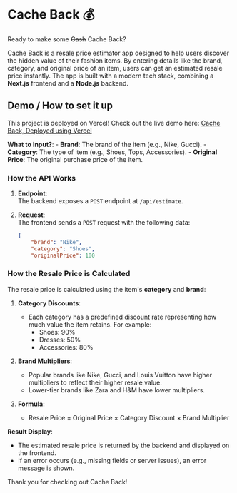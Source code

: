 # Cache Back 💰

Ready to make some ~~Cash~~ Cache Back? 

Cache Back is a resale price estimator app designed to help users discover the hidden value of their fashion items. By entering details like the brand, category, and original price of an item, users can get an estimated resale price instantly. The app is built with a modern tech stack, combining a **Next.js** frontend and a **Node.js** backend.

## Demo / How to set it up

This project is deployed on Vercel! Check out the live demo here: [Cache Back, Deployed using Vercel](https://cache-back-demo.vercel.app/)  


 **What to Input?**: 
     - **Brand**: The brand of the item (e.g., Nike, Gucci).
     - **Category**: The type of item (e.g., Shoes, Tops, Accessories).
     - **Original Price**: The original purchase price of the item.
### **How the API Works**
1. **Endpoint**:  
   The backend exposes a `POST` endpoint at `/api/estimate`.

2. **Request**:  
   The frontend sends a `POST` request with the following data:
   ```json
   {
       "brand": "Nike",
       "category": "Shoes",
       "originalPrice": 100

### **How the Resale Price is Calculated**
The resale price is calculated using the item's **category** and **brand**:

1. **Category Discounts**:
   - Each category has a predefined discount rate representing how much value the item retains. For example:
     - Shoes: 90%
     - Dresses: 50%
     - Accessories: 80%

2. **Brand Multipliers**:
   - Popular brands like Nike, Gucci, and Louis Vuitton have higher multipliers to reflect their higher resale value.
   - Lower-tier brands like Zara and H&M have lower multipliers.

3. **Formula**:
   - Resale Price = Original Price × Category Discount × Brand Multiplier

 **Result Display**:
   - The estimated resale price is returned by the backend and displayed on the frontend.
   - If an error occurs (e.g., missing fields or server issues), an error message is shown.

Thank you for checking out Cache Back!
